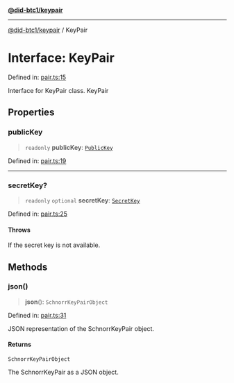 [**@did-btc1/keypair**](../README.md)

***

[@did-btc1/keypair](../globals.md) / KeyPair

# Interface: KeyPair

Defined in: [pair.ts:15](https://github.com/dcdpr/did-btc1-js/blob/4ab6f9915d95beed9bc633644c9db1539395f512/packages/keypair/src/pair.ts#L15)

Interface for KeyPair class.
 KeyPair

## Properties

### publicKey

> `readonly` **publicKey**: [`PublicKey`](../classes/PublicKey.md)

Defined in: [pair.ts:19](https://github.com/dcdpr/did-btc1-js/blob/4ab6f9915d95beed9bc633644c9db1539395f512/packages/keypair/src/pair.ts#L19)

***

### secretKey?

> `readonly` `optional` **secretKey**: [`SecretKey`](../classes/SecretKey.md)

Defined in: [pair.ts:25](https://github.com/dcdpr/did-btc1-js/blob/4ab6f9915d95beed9bc633644c9db1539395f512/packages/keypair/src/pair.ts#L25)

#### Throws

If the secret key is not available.

## Methods

### json()

> **json**(): `SchnorrKeyPairObject`

Defined in: [pair.ts:31](https://github.com/dcdpr/did-btc1-js/blob/4ab6f9915d95beed9bc633644c9db1539395f512/packages/keypair/src/pair.ts#L31)

JSON representation of the SchnorrKeyPair object.

#### Returns

`SchnorrKeyPairObject`

The SchnorrKeyPair as a JSON object.

